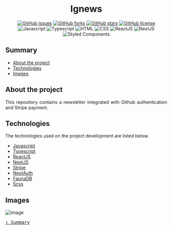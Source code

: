 <div align='justify'>

<div align='center'>

# **Ignews**

</div>

<div align='center'>

[![GitHub issues](https://img.shields.io/github/issues/gezielelyon/ignews)](https://github.com/gezielelyon/ignews/issues)
[![GitHub forks](https://img.shields.io/github/forks/gezielelyon/ignews)](https://github.com/gezielelyon/ignews/network)
[![GitHub stars](https://img.shields.io/github/stars/gezielelyon/ignews)](https://github.com/gezielelyon/ignews/stargazers)
[![GitHub license](https://img.shields.io/github/license/gezielelyon/ignews)](https://github.com/gezielelyon/ignews)
![Javascript](https://img.shields.io/badge/Javascript-Language-yellow)
![Typescript](https://img.shields.io/badge/Typescript-Typing-blue)
![HTML](https://img.shields.io/badge/HTML-Hypertext-red)
![CSS](https://img.shields.io/badge/CSS-Styles-pink)
![ReactJS](https://img.shields.io/badge/React-Components-orange)
![NextJS](https://img.shields.io/badge/Next-SSG-pink)
![Styled Components](https://img.shields.io/badge/Scss-Styles-purple)

</div>

## **Summary**
- [About the project](#about-the-project)
- [Technologies](#technologies)
- [Images](#images)

## **About the project**
This repository contains a newsletter integrated with Github authentication and Stripe payment.

## **Technologies**
The technologies used on the project development are listed below.

- [Javascript](https://developer.mozilla.org/pt-BR/docs/Web/JavaScript)
- [Typescript](https://www.typescriptlang.org/)
- [ReactJS](https://pt-br.reactjs.org/)
- [NextJS](https://nextjs.org/)
- [Stripe](https://stripe.com/en-br)
- [NextAuth](https://next-auth.js.org/)
- [FaunaDB](https://fauna.com/)
- [Scss](https://styled-components.com/)

## **Images**
![Image](https://user-images.githubusercontent.com/48457700/147422308-e1c3ae41-b2f5-4f42-9e29-3ee0e0d99d38.PNG)

<kbd>[&uarr; Summary](#summary)</kbd>
</div>

